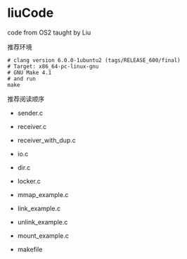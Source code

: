 # liuCode

code from OS2 taught by Liu


推荐环境
``` shell
# clang version 6.0.0-1ubuntu2 (tags/RELEASE_600/final)
# Target: x86_64-pc-linux-gnu
# GNU Make 4.1
# and run 
make 
```


推荐阅读顺序


- sender.c
- receiver.c
- receiver_with_dup.c
- io.c
- dir.c

- locker.c

- mmap_example.c

- link_example.c
- unlink_example.c

- mount_example.c

- makefile
